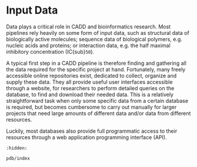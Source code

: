 # Input Data

Data plays a critical role in CADD and bioinformatics research. 
Most pipelines rely heavily on some form of input data, 
such as structural data of biologically active molecules; 
sequence data of biological polymers, e.g. nucleic acids and proteins; 
or interaction data, e.g. the half maximal inhibitory concentration (IC{sub}`50`).

A typical first step in a CADD pipeline is therefore finding and gathering all the data required
for the specific project at hand. 
Fortunately, many freely accessible online repositories exist, dedicated to collect, organize and supply 
these data. They all provide useful user interfaces accessible through a website, for researchers to 
perform detailed queries on the database, to find and download their needed data. This is a relatively
straightforward task when only some specific data from a certain database is required, but becomes cumbersome 
to carry out manually for larger projects that need large amounts of different data 
and/or data from different resources.

Luckily, most databases also provide full programmatic access to their resources 
through a web application programming interface (API).


```{toctree}
:hidden:

pdb/index
```